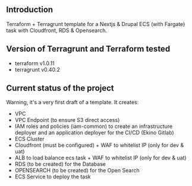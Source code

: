 ## Introduction
Terraform + Terragrunt template for a Nextjs & Drupal ECS (with Fargate) task with Cloudfront, RDS & Opensearch.

## Version of Terragrunt and Terraform tested
- terraform v1.0.11
- terragrunt v0.40.2

## Current status of the project
Warning, it's a very first draft of a template.
It creates:
- VPC
- VPC Endpoint (to ensure S3 direct access)
- IAM roles and policies (iam-common) to create an infrastructure deployer and an application deployer for the CI/CD (Ekino Gitlab)
- ECS Cluster
- Cloudfront (must be configured) + WAF to whitelist IP (only for dev & uat)
- ALB to load balance ecs task + WAF to whitelist IP (only for dev & uat)
- RDS (to be created) for the Database
- OPENSEARCH (to be created) for the Open Search
- ECS Service to deploy the task 
